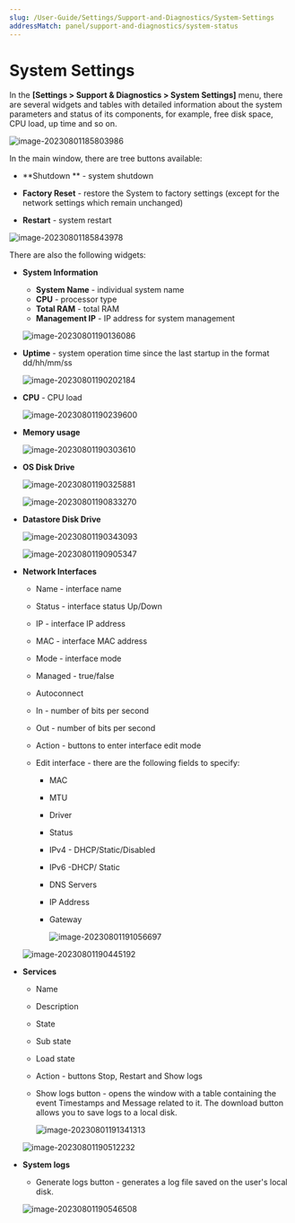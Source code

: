 ```yaml
---
slug: /User-Guide/Settings/Support-and-Diagnostics/System-Settings
addressMatch: panel/support-and-diagnostics/system-status
---
```


# System Settings

In the **[Settings > Support & Diagnostics > System Settings]** menu, there are several widgets and tables with detailed information about the system parameters and status of its components, for example, free disk space, CPU load, up time and so on.

![image-20230801185803986](assets_01-System%20Status_/image-20230801185803986.png)

In the main window, there are tree buttons available:

- **Shutdown ** - system shutdown

- **Factory Reset** - restore the System to factory settings (except for the network settings which remain unchanged)

- **Restart** - system restart

![image-20230801185843978](assets_01-System%20Status_/image-20230801185843978.png)

There are also the following widgets:

- **System Information**

  - **System Name** - individual system name
  - **CPU** - processor type
  - **Total RAM** - total RAM
  - **Management IP** - IP address for system management

  ![image-20230801190136086](assets_01-System%20Status_/image-20230801190136086.png)

- **Uptime** - system operation time since the last startup in the format dd/hh/mm/ss 

  ![image-20230801190202184](assets_01-System%20Status_/image-20230801190202184.png)

- **CPU** - CPU load

  ![image-20230801190239600](assets_01-System%20Status_/image-20230801190239600.png)

- **Memory usage**

  ![image-20230801190303610](assets_01-System%20Status_/image-20230801190303610.png)

- **OS Disk Drive**

  ![image-20230801190325881](assets_01-System%20Status_/image-20230801190325881.png)

  ![image-20230801190833270](assets_01-System%20Status_/image-20230801190833270.png)

- **Datastore Disk Drive**

  ![image-20230801190343093](assets_01-System%20Status_/image-20230801190343093.png)

  ![image-20230801190905347](assets_01-System%20Status_/image-20230801190905347.png)

- **Network Interfaces**

  - Name - interface name

  - Status - interface status Up/Down

  - IP - interface IP address

  - MAC - interface MAC address

  - Mode - interface mode 

  - Managed - true/false 

  - Autoconnect 

  - In - number of bits per second 

  - Out - number of bits per second 

  - Action - buttons to enter interface edit mode

  - Edit interface -  there are the following fields to specify:

    - MAC

    - MTU

    - Driver

    - Status

    - IPv4 - DHCP/Static/Disabled

    - IPv6 -DHCP/ Static

    - DNS Servers

    - IP Address

    - Gateway

      ![image-20230801191056697](assets_01-System%20Status_/image-20230801191056697.png)

  ![image-20230801190445192](assets_01-System%20Status_/image-20230801190445192.png)

- **Services**
  - Name  
  - Description 
  - State
  - Sub state 
  - Load state
  - Action - buttons Stop, Restart and Show logs
  - Show logs button - opens the window with a table containing the event Timestamps and Message related to it. The download button allows you to save logs to a local disk.
  
    ![image-20230801191341313](assets_01-System%20Status_/image-20230801191341313.png)
  
  
  
  ![image-20230801190512232](assets_01-System%20Status_/image-20230801190512232.png)
  
- **System logs**

  - Generate logs button - generates a log file saved on the user's local disk.

  ![image-20230801190546508](assets_01-System%20Status_/image-20230801190546508.png)
